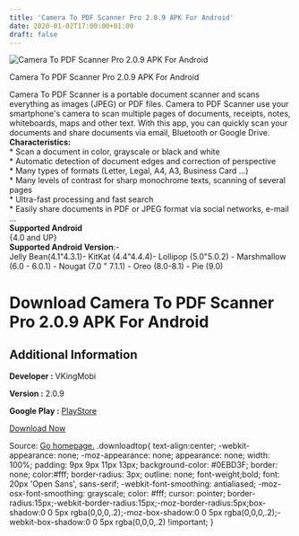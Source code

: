 ```yaml
---
title: 'Camera To PDF Scanner Pro 2.0.9 APK For Android'
date: 2020-01-02T17:00:00+01:00
draft: false
---
```


![Camera To PDF Scanner Pro 2.0.9 APK For Android](https://i1.wp.com/apkhome.net/wp-content/uploads/2020/01/Camera-To-PDF-Scanner-Pro-2.0.9.png "Camera To PDF Scanner Pro 2.0.9 APK For Android")

  

Camera To PDF Scanner Pro 2.0.9 APK For Android

Camera To PDF Scanner is a portable document scanner and scans everything as images (JPEG) or PDF files. Camera to PDF Scanner use your smartphone's camera to scan multiple pages of documents, receipts, notes, whiteboards, maps and other text. With this app, you can quickly scan your documents and share documents via email, Bluetooth or Google Drive.  
**Characteristics:**  
\* Scan a document in color, grayscale or black and white  
\* Automatic detection of document edges and correction of perspective  
\* Many types of formats (Letter, Legal, A4, A3, Business Card ...)  
\* Many levels of contrast for sharp monochrome texts, scanning of several pages  
\* Ultra-fast processing and fast search  
\* Easily share documents in PDF or JPEG format via social networks, e-mail ...  
**Supported Android**  
{4.0 and UP}  
**Supported Android Version**:-  
Jelly Bean(4.1"4.3.1)- KitKat (4.4"4.4.4)- Lollipop (5.0"5.0.2) - Marshmallow (6.0 - 6.0.1) - Nougat (7.0 " 7.1.1) - Oreo (8.0-8.1) - Pie (9.0)

Download Camera To PDF Scanner Pro 2.0.9 APK For Android
========================================================

Additional Information
----------------------

**Developer :** VKingMobi

**Version :** 2.0.9

**Google Play :** [PlayStore](https://play.google.com/store/apps/details?id=com.kaikaisoft.pdfscannerpro)

  

[Download Now](https://store4app.co/post/camera-to-pdf-scanner-pro-2-0-9-apk-for-android_1577980630)

  
Source: [Go homepage.](https://store4app.co/post/camera-to-pdf-scanner-pro-2-0-9-apk-for-android_1577980630) .downloadtop{ text-align:center; -webkit-appearance: none; -moz-appearance: none; appearance: none; width: 100%; padding: 9px 9px 11px 13px; background-color: #0EBD3F; border: none; color:#fff; border-radius: 3px; outline: none; font-weight;bold; font: 20px 'Open Sans', sans-serif; -webkit-font-smoothing: antialiased; -moz-osx-font-smoothing: grayscale; color: #fff; cursor: pointer; border-radius:15px;-webkit-border-radius:15px;-moz-border-radius:5px;box-shadow:0 0 5px rgba(0,0,0,.2);-moz-box-shadow:0 0 5px rgba(0,0,0,.2);-webkit-box-shadow:0 0 5px rgba(0,0,0,.2) !important; }